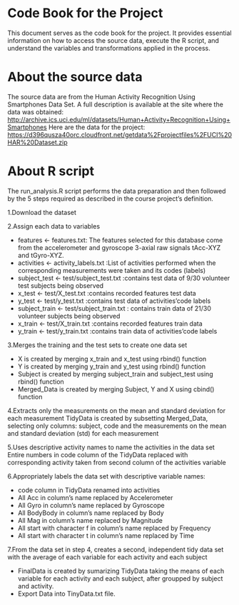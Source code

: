 # Code Book for the Project

This document serves as the code book for the project. It provides essential information on how to access the source data, execute the R script, and understand the variables and transformations applied in the process.

# About the source data

The source data are from the Human Activity Recognition Using Smartphones Data Set. A full description is available at the site where the data was obtained: http://archive.ics.uci.edu/ml/datasets/Human+Activity+Recognition+Using+Smartphones Here are the data for the project: https://d396qusza40orc.cloudfront.net/getdata%2Fprojectfiles%2FUCI%20HAR%20Dataset.zip

# About R script
The run_analysis.R script performs the data preparation and then followed by the 5 steps required as described in the course project’s definition.

1.Download the dataset

2.Assign each data to variables
* features <- features.txt: The features selected for this database come from the accelerometer and gyroscope 3-axial raw signals tAcc-XYZ and tGyro-XYZ.
* activities <- activity_labels.txt :List of activities performed when the corresponding measurements were taken and its codes (labels)
* subject_test <- test/subject_test.txt :contains test data of 9/30 volunteer test subjects being observed
* x_test <- test/X_test.txt :contains recorded features test data
* y_test <- test/y_test.txt :contains test data of activities’code labels
* subject_train <- test/subject_train.txt : contains train data of 21/30 volunteer subjects being observed
* x_train <- test/X_train.txt :contains recorded features train data
* y_train <- test/y_train.txt :contains train data of activities’code labels

3.Merges the training and the test sets to create one data set
* X  is created by merging x_train and x_test using rbind() function
* Y is created by merging y_train and y_test using rbind() function
* Subject  is created by merging subject_train and subject_test using rbind() function
* Merged_Data  is created by merging Subject, Y and X using cbind() function

4.Extracts only the measurements on the mean and standard deviation for each measurement
        TidyData is created by subsetting Merged_Data, selecting only columns: subject, code and the measurements on the mean and standard deviation (std) for each measurement

5.Uses descriptive activity names to name the activities in the data set
        Entire numbers in code column of the TidyData replaced with corresponding activity taken from second column of the activities variable

6.Appropriately labels the data set with descriptive variable names:
* code column in TidyData renamed into activities
* All Acc in column’s name replaced by Accelerometer
* All Gyro in column’s name replaced by Gyroscope
*  All BodyBody in column’s name replaced by Body
*  All Mag in column’s name replaced by Magnitude
* All start with character f in column’s name replaced by Frequency
* All start with character t in column’s name replaced by Time

7.From the data set in step 4, creates a second, independent tidy data set with the average of each variable for each activity and each subject
* FinalData is created by sumarizing TidyData taking the means of each variable for each activity and each subject, after groupped by subject and activity.
* Export Data into TinyData.txt file.
